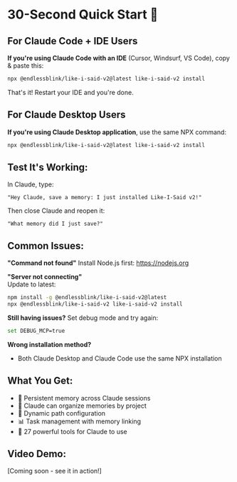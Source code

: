 # 30-Second Quick Start 🚀

## For Claude Code + IDE Users

**If you're using Claude Code with an IDE** (Cursor, Windsurf, VS Code), copy & paste this:
```bash
npx @endlessblink/like-i-said-v2@latest like-i-said-v2 install
```

That's it! Restart your IDE and you're done.

## For Claude Desktop Users

**If you're using Claude Desktop application**, use the same NPX command:
```bash
npx @endlessblink/like-i-said-v2@latest like-i-said-v2 install
```

## Test It's Working:
In Claude, type:
```
"Hey Claude, save a memory: I just installed Like-I-Said v2!"
```

Then close Claude and reopen it:
```
"What memory did I just save?"
```

## Common Issues:

**"Command not found"**
Install Node.js first: https://nodejs.org

**"Server not connecting"**  
Update to latest:
```bash
npm install -g @endlessblink/like-i-said-v2@latest
npx @endlessblink/like-i-said-v2 like-i-said-v2 install
```

**Still having issues?**
Set debug mode and try again:
```bash
set DEBUG_MCP=true
```

**Wrong installation method?**
- Both Claude Desktop and Claude Code use the same NPX installation

## What You Get:
- 💾 Persistent memory across Claude sessions
- 📁 Claude can organize memories by project
- 🔄 Dynamic path configuration
- 📊 Task management with memory linking
- 🎯 27 powerful tools for Claude to use

## Video Demo:
[Coming soon - see it in action!]